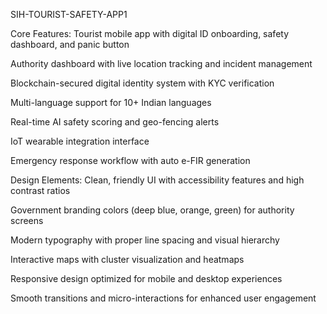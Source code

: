 SIH-TOURIST-SAFETY-APP1

Core Features:
Tourist mobile app with digital ID onboarding, safety dashboard, and panic button

Authority dashboard with live location tracking and incident management

Blockchain-secured digital identity system with KYC verification

Multi-language support for 10+ Indian languages

Real-time AI safety scoring and geo-fencing alerts

IoT wearable integration interface

Emergency response workflow with auto e-FIR generation

Design Elements:
Clean, friendly UI with accessibility features and high contrast ratios

Government branding colors (deep blue, orange, green) for authority screens

Modern typography with proper line spacing and visual hierarchy

Interactive maps with cluster visualization and heatmaps

Responsive design optimized for mobile and desktop experiences

Smooth transitions and micro-interactions for enhanced user engagement

